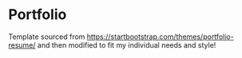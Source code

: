 # Portfolio
Template sourced from https://startbootstrap.com/themes/portfolio-resume/ and then modified to fit my individual needs and style!
